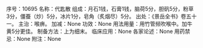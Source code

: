 序号：10695
名称：代匙散
组成：月石1钱，石膏1钱，脑荷5分，胆矾5分，粉草3分，僵蚕（炒）5分，冰片1分，皂角（炙烟尽）5分。
出处：《景岳全书》卷五十一。
主治：喉痹。
加减：None
功效：None
用法用量：用竹管频吹喉中。加牛黄5分更佳。
制备方法：上为细末。
临床应用：None
各家论述：None
用药禁忌：None
附注：None
